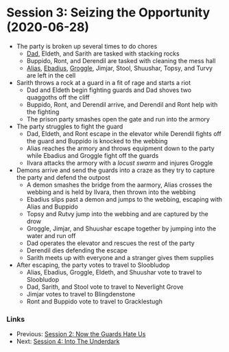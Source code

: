 # Session 3: Seizing the Opportunity (2020-06-28)
* The party is broken up several times to do chores
    * [Dad](../../characters/pcs/dad.md), Eldeth, and Sarith are tasked with stacking rocks
    * Buppido, Ront, and Derendil are tasked with cleaning the mess hall
    * [Alias](../../characters/pcs/alias.md), [Ebadius](../../characters/pcs/ebadius.md), [Groggle](../../characters/pcs/groggle.md), Jimjar, Stool, Shuushar, Topsy, and Turvy are left in the cell
* Sarith throws a rock at a guard in a fit of rage and starts a riot
    * Dad and Eldeth begin fighting guards and Dad shoves two quaggoths off the cliff
    * Buppido, Ront, and Derendil arrive, and Derendil and Ront help with the fighting
    * The prison party smashes open the gate and run into the armory
* The party struggles to fight the guard
    * Dad, Eldeth, and Ront escape in the elevator while Derendil fights off the guard and Buppido is knocked to the webbing
    * Alias reaches the armory and throws equipment down to the party while Ebadius and Groggle fight off the guards
    * Ilvara attacks the armory with a *locust swarm* and injures Groggle
* Demons arrive and send the guards into a craze as they try to capture the party and defend the outpost
    * A demon smashes the bridge from the aarmory, Alias crosses the webbing and is held by Ilvara, then thrown into the webbing
    * Ebadius slips past a demon and jumps to the webbing, escaping with Alias and Buppido
    * Topsy and Rutvy jump into the webbing and are captured by the drow
    * Groggle, Jimjar, and Shuushar escape together by jumping into the water and run off
    * Dad operates the elevator and rescues the rest of the party
    * Derendil dies defending the escape
    * Sarith meets up with everyone and a stranger gives them supplies
* After escaping, the party votes to travel to Sloobludop
    * Alias, Ebadius, Groggle, Eldeth, and Shuushar vote to travel to Sloobludop
    * Dad, Sarith, and Stool vote to travel to Neverlight Grove
    * Jimjar votes to travel to Blingdenstone
    * Ront and Buppido vote to travel to Gracklestugh

### Links
* Previous: [Session 2: Now the Guards Hate Us](session2-2020-06-14.md)
* Next: [Session 4: Into The Underdark](../arc2/session4-2020-07-12.md)
